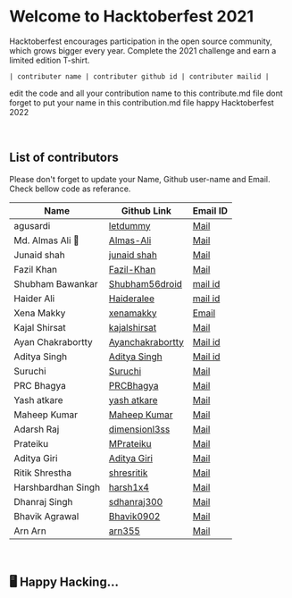 <h1>Welcome to Hacktoberfest 2021</h1>
<p>Hacktoberfest encourages participation in the open source community, which grows bigger every year. Complete the 2021 challenge and earn a limited edition T-shirt.</p>
<code>| contributer name | contributer github id | contributer mailid |</code>
<br/>
<p>
edit the code and  all your contribution name to this contribute.md file
dont forget to put your name in  this contribution.md file
happy Hacktoberfest 2022
</p>
<br/>
<h2>List of contributors</h2>
<p>Please don't forget to update your Name, Github user-name and Email.
Check bellow code as referance.
</p>


| Name | Github Link | Email ID |
| ------|----------|---------- |
| agusardi | <a href="https://github.com/letdummy">letdummy</a> | <a href="mailto:agusardinh@gmail.com">Mail</a> |
| Md. Almas Ali 🏅 | <a href="https://github.com/Almas-Ali">Almas-Ali</a> | <a href="mailto:almaspr3@gmail.com">Mail</a> |
| Junaid shah | <a href="https://github.com/jsh854">junaid shah</a> | <a href="mailto:junaidshah349@gmail.com">Mail</a> |
| Fazil Khan | <a href="https://github.com/comedianfazil">Fazil-Khan</a> | <a href="mailto:comfazil@yahoo.com">Mail</a> |
| Shubham Bawankar | <a href="https://github.com/Shubham56-droid">Shubham56droid</a>  | <a href="mailto:shubhambawankar735@gmail.com">mail id</a> |
| Haider Ali | <a href="https://github.com/Haideralee">Haideralee</a>  | <a href="mailto:haiderali3010@gmail.com">mail id</a> |
| Xena Makky | <a href="https://github.com/xenamakky">xenamakky</a> | <a href="mailto:xenamm2@yahoo.com">Email</a> |
| Kajal Shirsat | <a href="https://github.com/kajalshirsat">kajalshirsat</a> | <a href="mailto:kajalshirsat0508@gmail.com">Mail</a> |
| Ayan Chakrabortty | <a href="https://github.com/Ayanchakrabortty">Ayanchakrabortty</a> | <a href="mailto:ayanchakrabortty25@gmail.com">Mail id</a> |
| Aditya Singh |<a href="https://github.com/XenoCod">Aditya Singh</a>|<a href="mailto:adityakrsingh1999@gmail.com">Mail id</a>
| Suruchi | <a href="https://github.com/jhaSuruchi">Suruchi</a> | <a href="mailto:suruchiedu2020@gmail.com">Mail</a> |
| PRC Bhagya | <a href="https://github.com/PRCBhagya">PRCBhagya</a> | <a href="mailto:chiranib98@gmail.com">Mail</a> |
| Yash atkare | <a href="https://github.com/yashatkare">yash atkare</a> | <a href="mailto:yashatkare9@gmail.com">Mail</a> |
| Maheep Kumar | <a href="https://github.com/MaheepK9">Maheep Kumar</a> | <a href="mailto:maheepkumar972000@gmail.com">Mail</a> |
| Adarsh Raj | <a href="https://github.com/dimensionl3ss">dimensionl3ss</a> | <a href="mailto:adarshraj0210@gmail.com">Mail</a> |
| Prateiku | <a href="https://github.com/Prateiku">MPrateiku</a> | <a href="mailto:godsgift2000@gmail.com">Mail</a> |
| Aditya Giri | <a href="https://github.com/aditya-464">Aditya Giri</a> | <a href="mailto:reetbharti873@gmail.com">Mail</a> |
| Ritik Shrestha | <a href="https://github.com/shresritik">shresritik</a> | <a href="mailto:shrestharitik@gmail.com">Mail</a> |
| Harshbardhan Singh | <a href="https://github.com/harsh1x4">harsh1x4</a> | <a href="mailto:harshbsi567@gmail.com">Mail</a> |
| Dhanraj Singh | <a href="https://github.com/sdhanraj300">sdhanraj300</a> | <a href="mailto:sdhanraj300@gmail.com">Mail</a> |
| Bhavik Agrawal | <a href="https://github.com/Bhavik0902?">Bhavik0902</a> | <a href="bhavikagrawal0902@gmail.com">Mail</a> |
| Arn Arn | <a href="https://github.com/arn355">arn355</a> | <a href="mailto:arn.arn3328@gmail.com">Mail</a> |

<br/>
<h2>🖥️ Happy Hacking...</h2>
